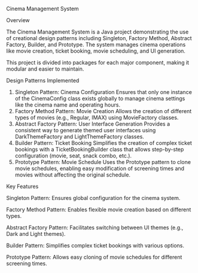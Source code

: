 Cinema Management System

Overview

The Cinema Management System is a Java project demonstrating the use of creational design patterns including Singleton, Factory Method, Abstract Factory, Builder, and Prototype. The system manages cinema operations like movie creation, ticket booking, movie scheduling, and UI generation.

This project is divided into packages for each major component, making it modular and easier to maintain.

Design Patterns Implemented
1. Singleton Pattern: Cinema Configuration
Ensures that only one instance of the CinemaConfig class exists globally to manage cinema settings like the cinema name and operating hours.
2. Factory Method Pattern: Movie Creation
Allows the creation of different types of movies (e.g., Regular, IMAX) using MovieFactory classes.
3. Abstract Factory Pattern: User Interface Generation
Provides a consistent way to generate themed user interfaces using DarkThemeFactory and LightThemeFactory classes.
4. Builder Pattern: Ticket Booking
Simplifies the creation of complex ticket bookings with a TicketBookingBuilder class that allows step-by-step configuration (movie, seat, snack combo, etc.).
5. Prototype Pattern: Movie Schedule
Uses the Prototype pattern to clone movie schedules, enabling easy modification of screening times and movies without affecting the original schedule.

Key Features

Singleton Pattern: Ensures global configuration for the cinema system.

Factory Method Pattern: Enables flexible movie creation based on different types.

Abstract Factory Pattern: Facilitates switching between UI themes (e.g., Dark and Light themes).

Builder Pattern: Simplifies complex ticket bookings with various options.

Prototype Pattern: Allows easy cloning of movie schedules for different screening times.
